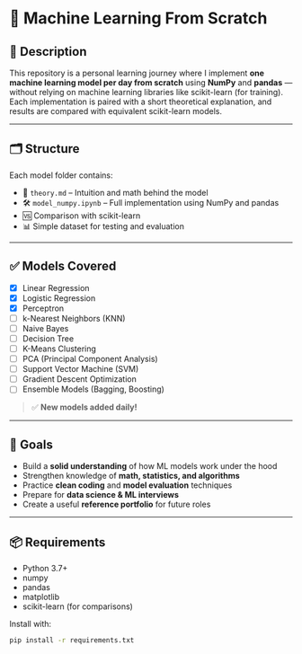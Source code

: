 # 🧠 Machine Learning From Scratch

## 📌 Description

This repository is a personal learning journey where I implement **one machine learning model per day from scratch** using **NumPy** and **pandas** — without relying on machine learning libraries like scikit-learn (for training). Each implementation is paired with a short theoretical explanation, and results are compared with equivalent scikit-learn models.

---

## 🗂️ Structure

Each model folder contains:

- 📘 `theory.md` – Intuition and math behind the model  
- 🛠️ `model_numpy.ipynb` – Full implementation using NumPy and pandas  
- 🆚 Comparison with scikit-learn  
- 📊 Simple dataset for testing and evaluation  

---

## ✅ Models Covered

- [x] Linear Regression  
- [x] Logistic Regression  
- [x] Perceptron
- [ ] k-Nearest Neighbors (KNN)  
- [ ] Naive Bayes  
- [ ] Decision Tree  
- [ ] K-Means Clustering  
- [ ] PCA (Principal Component Analysis)  
- [ ] Support Vector Machine (SVM)  
- [ ] Gradient Descent Optimization  
- [ ] Ensemble Models (Bagging, Boosting)  

> ✅ **New models added daily!**

---

## 🚀 Goals

- Build a **solid understanding** of how ML models work under the hood  
- Strengthen knowledge of **math, statistics, and algorithms**  
- Practice **clean coding** and **model evaluation** techniques  
- Prepare for **data science & ML interviews**  
- Create a useful **reference portfolio** for future roles

---

## 📦 Requirements

- Python 3.7+
- numpy
- pandas
- matplotlib
- scikit-learn (for comparisons)

Install with:

```bash
pip install -r requirements.txt
